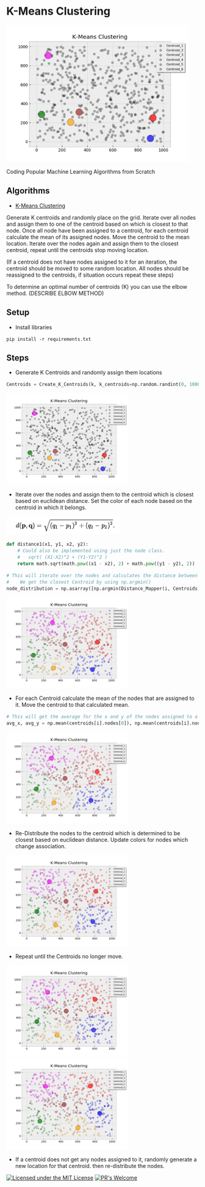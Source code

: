 # K-Means Clustering
![K-Means Clustering](img/K-Means_Clustering_Gif.gif)

Coding Popular Machine Learning Algorithms from Scratch

## Algorithms
* [K-Means Clustering](https://github.com/Jadams29/ML_From_Scratch/tree/master/K-Means_Clustering)



Generate K centroids and randomly place on the grid. Iterate over all nodes and assign them to one 
of the centroid based on which is closest to that node. Once all node have been assigned to a centroid, for each
centroid calculate the mean of its assigned nodes. Move the centroid to the mean location. Iterate over the nodes
again and assign them to the closest centroid, repeat until the centroids stop moving location.

(If a centroid does not have nodes assigned to it for an iteration, the centroid should be moved to some random
location. All nodes should be reassigned to the centroids, if situation occurs repeat these steps) 
 
 To determine an optimal number of centroids (K) you can use the elbow method. (DESCRIBE ELBOW METHOD)
## Setup
* Install libraries
```commandline
pip install -r requirements.txt
```
## Steps
* Generate K Centroids and randomly assign them locations 
```python
Centroids = Create_K_Centroids(k, k_centroids=np.random.randint(0, 1000, size=(2, k)), colors=color_list)
```
<img src="img/K-Means_Clustering_Plot_0.png" width="320" height="240">


* Iterate over the nodes and assign them to the centroid which is closest based on euclidean distance. Set the color 
of each node based on the centroid in which it belongs.
<img src="img/Euclidean_Distance_Formula.png">

```python
def distance1(x1, y1, x2, y2):
    # Could also be implemented using just the node class.
    #   sqrt( (X1-X2)^2 + (Y1-Y2)^2 )
    return math.sqrt(math.pow((x1 - x2), 2) + math.pow((y1 - y2), 2))
```

```python
# This will iterate over the nodes and calculates the distance between that node and each of the Centroids.
#    We get the closest Centroid by using np.argmin()
node_distribution = np.asarray([np.argmin(Distance_Mapper(i, Centroids)) for i in Nodes])
```

<img src="img/K-Means_Clustering_Plot_1.png" width="320" height="240">

* For each Centroid calculate the mean of the nodes that are assigned to it. Move the centroid to that calculated mean.

```python
# This will get the average for the x and y of the nodes assigned to a centroid.
avg_x, avg_y = np.mean(centroids[i].nodes[0]), np.mean(centroids[i].nodes[1])
```

<img src="img/K-Means_Clustering_Plot_2.png" width="320" height="240">

* Re-Distribute the nodes to the centroid which is determined to be closest based on euclidean distance. Update colors 
for nodes which change association. 

<img src="img/K-Means_Clustering_Plot_3.png" width="320" height="240">

* Repeat until the Centroids no longer move.

<img src="img/K-Means_Clustering_Plot_4.png" width="320" height="240">

<img src="img/K-Means_Clustering_Plot_32.png" width="320" height="240">

* If a centroid does not get any nodes assigned to it, randomly generate a new location for that centroid. 
then re-distribute the nodes.


[![Licensed under the MIT License](https://img.shields.io/badge/License-MIT-blue.svg)](https://github.com/Microsoft/BosqueLanguage/blob/master/LICENSE.txt)
[![PR's Welcome](https://img.shields.io/badge/PRs%20-welcome-brightgreen.svg)](#contribute)
